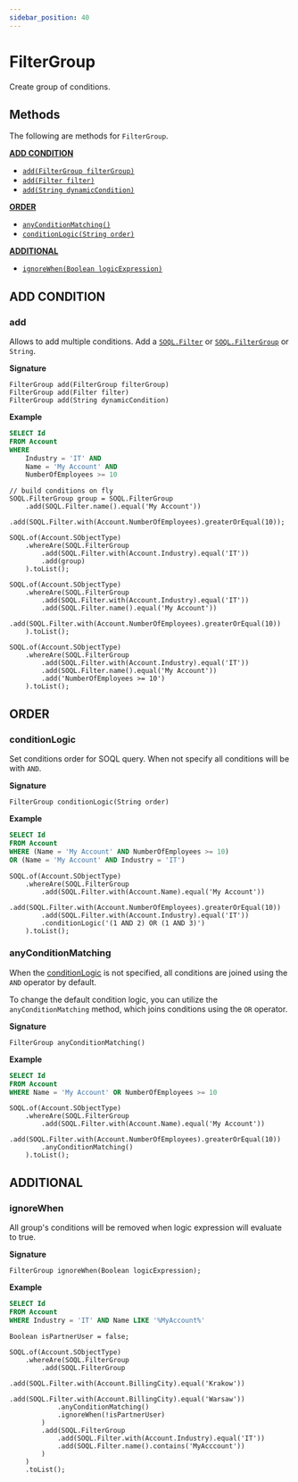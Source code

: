 ```yaml
---
sidebar_position: 40
---
```


# FilterGroup

Create group of conditions.

## Methods

The following are methods for `FilterGroup`.

[**ADD CONDITION**](#add-condition)

- [`add(FilterGroup filterGroup)`](#add)
- [`add(Filter filter)`](#add)
- [`add(String dynamicCondition)`](#add)

[**ORDER**](#order)

- [`anyConditionMatching()`](#anyconditionmatching)
- [`conditionLogic(String order)`](#conditionlogic)

[**ADDITIONAL**](#additional)

- [`ignoreWhen(Boolean logicExpression)`](#ignorewhen)

## ADD CONDITION
### add

Allows to add multiple conditions.
Add a [`SOQL.Filter`](soql-filter.md) or [`SOQL.FilterGroup`](soql-filters-group.md) or `String`.

**Signature**

```apex
FilterGroup add(FilterGroup filterGroup)
FilterGroup add(Filter filter)
FilterGroup add(String dynamicCondition)
```

**Example**

```sql
SELECT Id
FROM Account
WHERE
    Industry = 'IT' AND
    Name = 'My Account' AND
    NumberOfEmployees >= 10
```

```apex
// build conditions on fly
SOQL.FilterGroup group = SOQL.FilterGroup
    .add(SOQL.Filter.name().equal('My Account'))
    .add(SOQL.Filter.with(Account.NumberOfEmployees).greaterOrEqual(10));

SOQL.of(Account.SObjectType)
    .whereAre(SOQL.FilterGroup
        .add(SOQL.Filter.with(Account.Industry).equal('IT'))
        .add(group)
    ).toList();
```

```apex
SOQL.of(Account.SObjectType)
    .whereAre(SOQL.FilterGroup
        .add(SOQL.Filter.with(Account.Industry).equal('IT'))
        .add(SOQL.Filter.name().equal('My Account'))
        .add(SOQL.Filter.with(Account.NumberOfEmployees).greaterOrEqual(10))
    ).toList();
```

```apex
SOQL.of(Account.SObjectType)
    .whereAre(SOQL.FilterGroup
        .add(SOQL.Filter.with(Account.Industry).equal('IT'))
        .add(SOQL.Filter.name().equal('My Account'))
        .add('NumberOfEmployees >= 10')
    ).toList();
```

## ORDER
### conditionLogic

Set conditions order for SOQL query.
When not specify all conditions will be with `AND`.

**Signature**

```apex
FilterGroup conditionLogic(String order)
```

**Example**

```sql
SELECT Id
FROM Account
WHERE (Name = 'My Account' AND NumberOfEmployees >= 10)
OR (Name = 'My Account' AND Industry = 'IT')
```
```apex
SOQL.of(Account.SObjectType)
    .whereAre(SOQL.FilterGroup
        .add(SOQL.Filter.with(Account.Name).equal('My Account'))
        .add(SOQL.Filter.with(Account.NumberOfEmployees).greaterOrEqual(10))
        .add(SOQL.Filter.with(Account.Industry).equal('IT'))
        .conditionLogic('(1 AND 2) OR (1 AND 3)')
    ).toList();
```

### anyConditionMatching

When the [conditionLogic](#conditionlogic) is not specified, all conditions are joined using the `AND` operator by default.

To change the default condition logic, you can utilize the `anyConditionMatching` method, which joins conditions using the `OR` operator.

**Signature**

```apex
FilterGroup anyConditionMatching()
```

**Example**

```sql
SELECT Id
FROM Account
WHERE Name = 'My Account' OR NumberOfEmployees >= 10
```

```apex
SOQL.of(Account.SObjectType)
    .whereAre(SOQL.FilterGroup
        .add(SOQL.Filter.with(Account.Name).equal('My Account'))
        .add(SOQL.Filter.with(Account.NumberOfEmployees).greaterOrEqual(10))
        .anyConditionMatching()
    ).toList();
```

## ADDITIONAL

### ignoreWhen

All group's conditions will be removed when logic expression will evaluate to true.

**Signature**

```apex
FilterGroup ignoreWhen(Boolean logicExpression);
```

**Example**

```sql
SELECT Id
FROM Account
WHERE Industry = 'IT' AND Name LIKE '%MyAccount%'
```

```apex
Boolean isPartnerUser = false;

SOQL.of(Account.SObjectType)
    .whereAre(SOQL.FilterGroup
        .add(SOQL.FilterGroup
            .add(SOQL.Filter.with(Account.BillingCity).equal('Krakow'))
            .add(SOQL.Filter.with(Account.BillingCity).equal('Warsaw'))
            .anyConditionMatching()
            .ignoreWhen(!isPartnerUser)
        )
        .add(SOQL.FilterGroup
            .add(SOQL.Filter.with(Account.Industry).equal('IT'))
            .add(SOQL.Filter.name().contains('MyAcccount'))
        )
    )
    .toList();
```
